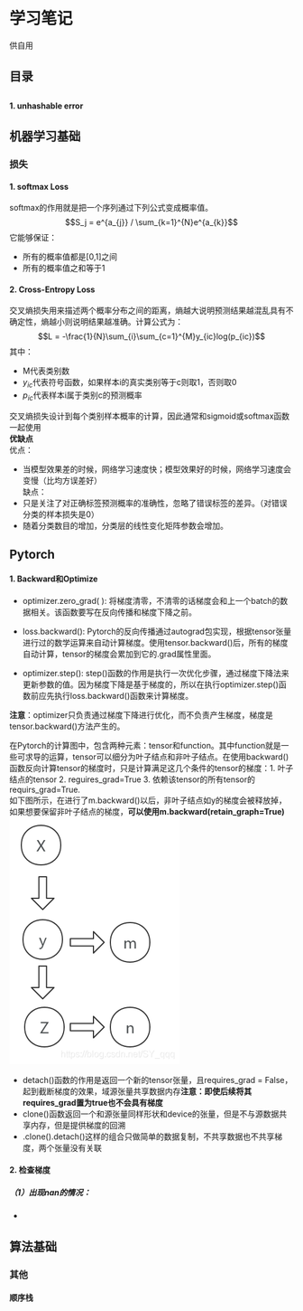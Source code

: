 # 学习笔记

供自用

## 目录
## 
#### 1. unhashable error


## 机器学习基础

### 损失

#### 1. softmax Loss
softmax的作用就是把一个序列通过下列公式变成概率值。
$$S_j = e^{a_{j}} / \sum_{k=1}^{N}e^{a_{k}}$$
它能够保证：
- 所有的概率值都是[0,1]之间
- 所有的概率值之和等于1


  

#### 2. Cross-Entropy Loss
交叉熵损失用来描述两个概率分布之间的距离，熵越大说明预测结果越混乱具有不确定性，熵越小则说明结果越准确。计算公式为：
$$L = -\frac{1}{N}\sum_{i}\sum_{c=1}^{M}y_{ic}log(p_{ic})$$
其中：
- M代表类别数
- $y_{ic}$代表符号函数，如果样本i的真实类别等于c则取1，否则取0
- $p_{ic}$代表样本i属于类别c的预测概率  


交叉熵损失设计到每个类别样本概率的计算，因此通常和sigmoid或softmax函数一起使用  
**优缺点**  
优点：  
- 当模型效果差的时候，网络学习速度快；模型效果好的时候，网络学习速度会变慢（比均方误差好）  
缺点：  
- 只是关注了对正确标签预测概率的准确性，忽略了错误标签的差异。（对错误分类的样本损失是0）
- 随着分类数目的增加，分类层的线性变化矩阵参数会增加。  

## Pytorch
#### 1. Backward和Optimize
- optimizer.zero_grad( ): 将梯度清零，不清零的话梯度会和上一个batch的数据相关。该函数要写在反向传播和梯度下降之前。
 
- loss.backward(): Pytorch的反向传播通过autograd包实现，根据tensor张量进行过的数学运算来自动计算梯度。使用tensor.backward()后，所有的梯度自动计算，tensor的梯度会累加到它的.grad属性里面。

- optimizer.step(): step()函数的作用是执行一次优化步骤，通过梯度下降法来更新参数的值。因为梯度下降是基于梯度的，所以在执行optimizer.step()函数前应先执行loss.backward()函数来计算梯度。

**注意**：optimizer只负责通过梯度下降进行优化，而不负责产生梯度，梯度是tensor.backward()方法产生的。

在Pytorch的计算图中，包含两种元素：tensor和function。其中function就是一些可求导的运算，tensor可以细分为叶子结点和非叶子结点。在使用backward()函数反向计算tensor的梯度时，只是计算满足这几个条件的tensor的梯度：1. 叶子结点的tensor 2. reguires_grad=True 3. 依赖该tensor的所有tensor的requirs_grad=True.   
如下图所示，在进行了m.backward()以后，非叶子结点如y的梯度会被释放掉，如果想要保留非叶子结点的梯度，**可以使用m.backward(retain_graph=True)**
![image](https://github.com/Strawmaaaaaan/-/blob/main/backword_1.png)  
- detach()函数的作用是返回一个新的tensor张量，且requires_grad = False，起到截断梯度的效果，域源张量共享数据内存**注意：即使后续将其requires_grad置为true也不会具有梯度**
- clone()函数返回一个和源张量同样形状和device的张量，但是不与源数据共享内存，但是提供梯度的回溯
- .clone().detach()这样的组合只做简单的数据复制，不共享数据也不共享梯度，两个张量没有关联

#### 2. 检查梯度
##### （1）出现nan的情况：
- 


## 算法基础
### 其他
#### 顺序栈




